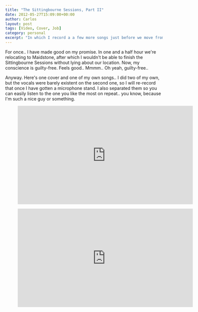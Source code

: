 ```yaml
---
title: "The Sittingbourne Sessions, Part II"
date: 2012-05-27T15:09:00+00:00
author: Carlos
layout: post
tags: [Video, Cover, Job]
category: personal
excerpt: "In which I record a a few more songs just before we move from our self-catering accommodation in Sittinbourne."
---
```

For once.. I have made good on my promise. In one and a half hour we're relocating to Maidstone, after which I wouldn't be able to finish the Sittingbourne Sessions without lying about our location. Now, my conscience is guilty-free. Feels good.. Mmmm.. Oh yeah, guilty-free..

Anyway. Here's one cover and one of my own songs.. I did two of my own, but the vocals were barely existent on the second one, so I will re-record that once I have gotten a microphone stand. I also separated them so you can easily listen to the one you like the most on repeat.. you know, because I'm such a nice guy or something.

<figure class="media-video">
    <iframe width="560" height="315" src="https://www.youtube.com/embed/0UpgFOWSpQY" frameborder="0" allowfullscreen></iframe>
</figure>

<figure class="media-video">
    <iframe width="560" height="315" src="https://www.youtube.com/embed/lB0OpjWcHbI" frameborder="0" allowfullscreen></iframe>
</figure>